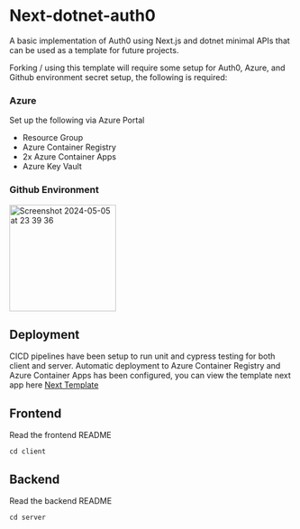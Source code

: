# Next-dotnet-auth0

A basic implementation of Auth0 using Next.js and dotnet minimal APIs that can be used as a template for future projects.

Forking / using this template will require some setup for Auth0, Azure, and Github environment secret setup, the following is required: 

### Azure
Set up the following via Azure Portal 
- Resource Group
- Azure Container Registry
- 2x Azure Container Apps
- Azure Key Vault

### Github Environment
<img width="189" alt="Screenshot 2024-05-05 at 23 39 36" src="https://github.com/JeCFe/next-dotnet-auth0/assets/38367384/3d12c1a8-3b0c-4a51-bca0-3ae3b2956931">


## Deployment
CICD pipelines have been setup to run unit and cypress testing for both client and server. Automatic deployment to Azure Container Registry and Azure Container Apps has been configured, you can view the template next app here [Next Template](https://next-template.jessicafealy.dev)

## Frontend

Read the frontend README

```Basb
cd client
```

## Backend

Read the backend README

```Basb
cd server
```
